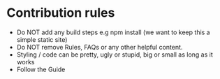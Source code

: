 # Contribution rules

- Do NOT add any build steps e.g npm install (we want to keep this a simple static site)
- Do NOT remove Rules, FAQs or any other helpful content.
- Styling / code can be pretty, ugly or stupid, big or small as long as it works
- Follow the Guide
